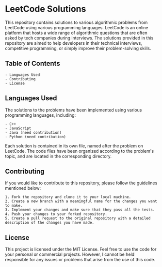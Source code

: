 # LeetCode Solutions

This repository contains solutions to various algorithmic problems from LeetCode using various programming languages. LeetCode is an online platform that hosts a wide range of algorithmic questions that are often asked by tech companies during interviews. The solutions provided in this repository are aimed to help developers in their technical interviews, competitive programming, or simply improve their problem-solving skills.
## Table of Contents

    - Languages Used
    - Contributing
    - License

## Languages Used

The solutions to the problems have been implemented using various programming languages, including:

    - C++
    - JavaScript
    - Java (need contribution)
    - Python (need contribution)

Each solution is contained in its own file, named after the problem on LeetCode. The code files have been organized according to the problem's topic, and are located in the corresponding directory.
## Contributing

If you would like to contribute to this repository, please follow the guidelines mentioned below:

    1. Fork the repository and clone it to your local machine.
    2. Create a new branch with a meaningful name for the changes you want to make.
    3. Implement your changes and make sure that they pass all the tests.
    4. Push your changes to your forked repository.
    5. Create a pull request to the original repository with a detailed description of the changes you have made.
## License

This project is licensed under the MIT License. Feel free to use the code for your personal or commercial projects. However, I cannot be held responsible for any issues or problems that arise from the use of this code.
